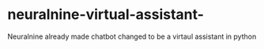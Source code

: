 # neuralnine-virtual-assistant-
Neuralnine already made chatbot changed to be a virtaul assistant in python
